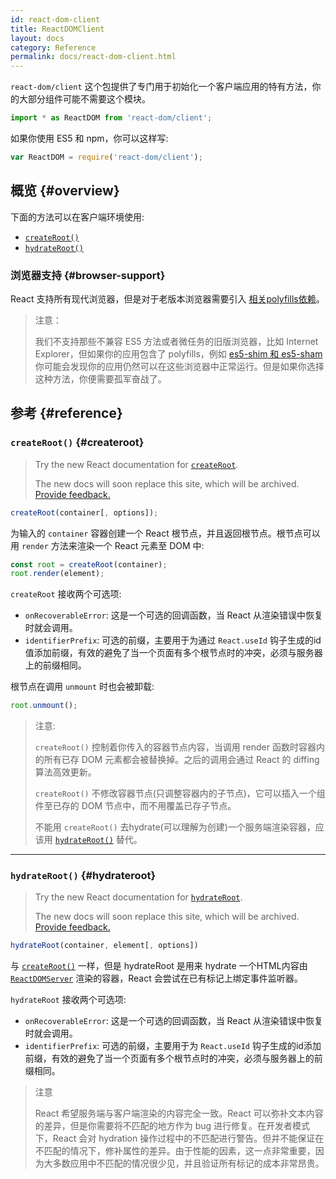 ```yaml
---
id: react-dom-client
title: ReactDOMClient
layout: docs
category: Reference
permalink: docs/react-dom-client.html
---
```


`react-dom/client` 这个包提供了专门用于初始化一个客户端应用的特有方法，你的大部分组件可能不需要这个模块。

```js
import * as ReactDOM from 'react-dom/client';
```

如果你使用 ES5 和 npm，你可以这样写:

```js
var ReactDOM = require('react-dom/client');
```

## 概览 {#overview}

下面的方法可以在客户端环境使用:

- [`createRoot()`](#createroot)
- [`hydrateRoot()`](#hydrateroot)

### 浏览器支持 {#browser-support}

React 支持所有现代浏览器，但是对于老版本浏览器需要引入 [相关polyfills依赖](/docs/javascript-environment-requirements.html)。

> 注意：
>
> 我们不支持那些不兼容 ES5 方法或者微任务的旧版浏览器，比如 Internet Explorer，但如果你的应用包含了 polyfills，例如 [es5-shim 和 es5-sham](https://github.com/es-shims/es5-shim) 你可能会发现你的应用仍然可以在这些浏览器中正常运行。但是如果你选择这种方法，你便需要孤军奋战了。

## 参考 {#reference}

### `createRoot()` {#createroot}

> Try the new React documentation for [`createRoot`](https://beta.reactjs.org/reference/react-dom/client/createRoot).
>
> The new docs will soon replace this site, which will be archived. [Provide feedback.](https://github.com/reactjs/reactjs.org/issues/3308)

```javascript
createRoot(container[, options]);
```

为输入的 `container` 容器创建一个 React 根节点，并且返回根节点。根节点可以用 `render` 方法来渲染一个 React 元素至 DOM 中:

```javascript
const root = createRoot(container);
root.render(element);
```

`createRoot` 接收两个可选项:
- `onRecoverableError`: 这是一个可选的回调函数，当 React 从渲染错误中恢复时就会调用。
- `identifierPrefix`: 可选的前缀，主要用于为通过 `React.useId` 钩子生成的id值添加前缀，有效的避免了当一个页面有多个根节点时的冲突，必须与服务器上的前缀相同。

根节点在调用 `unmount` 时也会被卸载:

```javascript
root.unmount();
```

> 注意:
>
> `createRoot()` 控制着你传入的容器节点内容，当调用 render 函数时容器内的所有已存 DOM 元素都会被替换掉。之后的调用会通过 React 的 diffing 算法高效更新。
>
> `createRoot()` 不修改容器节点(只调整容器内的子节点)，它可以插入一个组件至已存的 DOM 节点中，而不用覆盖已存子节点。
>
> 不能用 `createRoot()` 去hydrate(可以理解为创建)一个服务端渲染容器，应该用 [`hydrateRoot()`](#hydrateroot) 替代。

* * *

### `hydrateRoot()` {#hydrateroot}

> Try the new React documentation for [`hydrateRoot`](https://beta.reactjs.org/reference/react-dom/client/hydrateRoot).
>
> The new docs will soon replace this site, which will be archived. [Provide feedback.](https://github.com/reactjs/reactjs.org/issues/3308)


```javascript
hydrateRoot(container, element[, options])
```

与 [`createRoot()`](#createroot) 一样，但是 hydrateRoot 是用来 hydrate 一个HTML内容由 [`ReactDOMServer`](/docs/react-dom-server.html) 渲染的容器，React 会尝试在已有标记上绑定事件监听器。

`hydrateRoot` 接收两个可选项:
- `onRecoverableError`: 这是一个可选的回调函数，当 React 从渲染错误中恢复时就会调用。
- `identifierPrefix`: 可选的前缀，主要用于为 `React.useId` 钩子生成的id添加前缀，有效的避免了当一个页面有多个根节点时的冲突，必须与服务器上的前缀相同。


> 注意
> 
> React 希望服务端与客户端渲染的内容完全一致。React 可以弥补文本内容的差异，但是你需要将不匹配的地方作为 bug 进行修复。在开发者模式下，React 会对 hydration 操作过程中的不匹配进行警告。但并不能保证在不匹配的情况下，修补属性的差异。由于性能的因素，这一点非常重要，因为大多数应用中不匹配的情况很少见，并且验证所有标记的成本非常昂贵。
